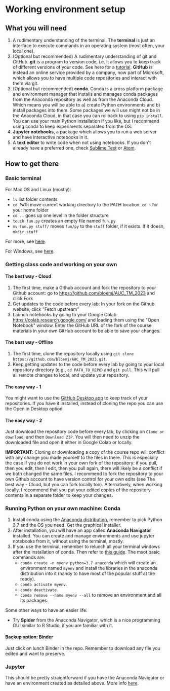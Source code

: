 # Working environment setup

## What you will need

1. A rudimentary understanding of the terminal. The **terminal** is just an interface to execute commands in an operating system (most often, your local one).
2. (Optional but recommended) A rudimentary understanding of git and GitHub. **git** is a program to version code, i.e. it allows you to keep track of different versions of your code. See here for a [tutorial](https://git-scm.com/docs/gittutorial). **GitHub** is instead an online service provided by a company, now part of Microsoft, which allows you to have multiple code repositories and interact with them via git. 
3. (Optional but recommended) **conda**. Conda is a cross platform package and environment manager that installs and manages conda packages from the Anaconda repository as well as from the Anaconda Cloud. Which means you will be able to a) create Python environments and b) install packages into them. Some packages we will use might not be in the Anaconda Cloud, in that case you can rollback to using `pip install`. You can use your main Python installation if you like, but I recommend using conda to keep experiments separated from the OS.
4. **Jupyter notebooks**, a package which allows you to run a web server and have interactive notebooks in it.
5. A **text editor** to write code when not using notebooks. If you don't already have a preferred one, check [Sublime Text](https://www.sublimetext.com/) or [Atom](https://atom.io/).

## How to get there

### Basic terminal

For Mac OS and Linux (mostly):

* `ls` list folder contents
* `cd PATH` move current working directory to the PATH location. `cd ~` for your home folder
* `cd ..` goes up one level in the folder structure
* `touch fun.py` creates an empty file named `fun.py`
* `mv fun.py stuff/` moves `fun/py` to the `stuff` folder, if it exists. If it doesn, `mkdir stuff`

For more, see [here](https://www.makeuseof.com/tag/mac-terminal-commands-cheat-sheet/).

For Windows, see [here](https://www.thomas-krenn.com/en/wiki/Cmd_commands_under_Windows).

### Getting class code and working on your own

#### The best way - Cloud

1. The first time, make a Github account and fork the repository to your Github account: go to https://github.com/bloemj/AUC_TM_2023 and click Fork
2. Get updates to the code before every lab: In your fork on the Github website, click "Fetch upstream"
3. Launch notebooks by going to your Google Colab: https://colab.research.google.com/ and loading them using the "Open Notebook" window. Enter the GitHub URL of the fork of the course materials in your own GitHub account to be able to save your changes. 

#### The best way - Offline

1. The first time, clone the repository locally using `git clone https://github.com/bloemj/AUC_TM_2023.git`.
2. Keep getting updates to the code before every lab by going to your local repository directory (e.g., `cd PATH_TO_REPO`) and `git pull`. This will pull all remote changes to local, and update your repository.

#### The easy way - 1

You might want to use the [GitHub Desktop app](https://desktop.github.com) to keep track of your repositories. If you have it installed, instead of cloning the repo you can use the Open in Desktop option.

#### The easy way - 2

Just download the repository code before every lab, by clicking on `Clone or download`, and then `Download ZIP`. You will then need to unzip the downloaded file and open it either in Google Colab or locally.

**IMPORTANT**: Cloning or downloading a copy of the course repo will conflict with any change you made yourself to the files in there. This is especially the case if you do not work in your own fork of the repository: if you pull, then you edit, then I edit, then you pull again, there will likely be a conflict if we both changed the same files. I recommend to fork the repository to your own Github account to have version control for your own edits (see The best way - Cloud, but you can fork locally too). Alternatively, when working locally, I recommend that you put your edited copies of the repository contents in a separate folder to keep your changes.

### Running Python on your own machine: Conda

1. Install conda using the [Anaconda distribution](https://www.anaconda.com/distribution/), remember to pick Python 3.7 and the OS you need. Get the graphical installer.
2. After installation, you will have an app called **Anaconda Navigator** installed. You can create and manage enviromnents and use jupyter notebooks from it, without using the terminal, mostly.
3. If you use the terminal, remember to relunch all your terminal windows after the installation of conda. Then refer to [this guide](https://docs.conda.io/projects/conda/en/latest/user-guide/tasks/manage-environments.html). The msot basic commands are:
    - `conda create -n myenv python=3.7 anaconda` which will create an environment named `myenv` and install the libraries in the anaconda distribution into it (handy to have most of the popular stuff at the ready).
    - `conda activate myenv`.
    - `conda deactivate`.
    - `conda remove --name myenv --all` to remove an environment and all its packages.

Some other ways to have an easier life:
* Try **Spider** from the Anaconda Navigator, which is a nice programming GUI similar to R Studio, if you are familiar with it. 

#### Backup option: Binder

Just click on lunch Binder in the repo. Remember to download any file you edited and want to preserve.

### Jupyter 

This should be pretty straightforward if you have the Anaconda Navigator or have an environment created as detailed above. More info [here](https://medium.com/codingthesmartway-com-blog/getting-started-with-jupyter-notebook-for-python-4e7082bd5d46).
